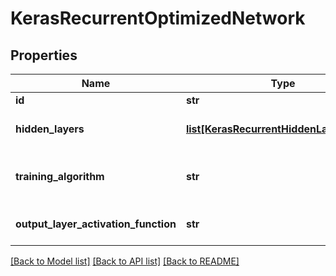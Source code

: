 # KerasRecurrentOptimizedNetwork

## Properties
Name | Type | Description | Notes
------------ | ------------- | ------------- | -------------
**id** | **str** | Network id | [optional] 
**hidden_layers** | [**list[KerasRecurrentHiddenLayerConfig]**](KerasRecurrentHiddenLayerConfig.md) | List of hidden layers | [optional] 
**training_algorithm** | **str** | Algorithm on which network was trained | [optional] 
**output_layer_activation_function** | **str** | Activation function on output layer | [optional] 

[[Back to Model list]](../README.md#documentation-for-models) [[Back to API list]](../README.md#documentation-for-api-endpoints) [[Back to README]](../README.md)


